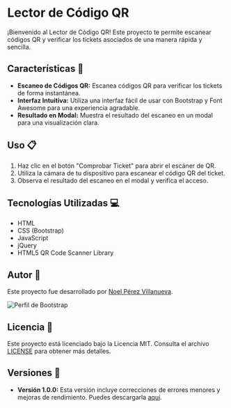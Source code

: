 # Lector de Código QR

¡Bienvenido al Lector de Código QR! Este proyecto te permite escanear códigos QR y verificar los tickets asociados de una manera rápida y sencilla.

## Características 🚀

- **Escaneo de Códigos QR:** Escanea códigos QR para verificar los tickets de forma instantánea.
- **Interfaz Intuitiva:** Utiliza una interfaz fácil de usar con Bootstrap y Font Awesome para una experiencia agradable.
- **Resultado en Modal:** Muestra el resultado del escaneo en un modal para una visualización clara.

## Uso 📋

1. Haz clic en el botón "Comprobar Ticket" para abrir el escáner de QR.
2. Utiliza la cámara de tu dispositivo para escanear el código QR del ticket.
3. Observa el resultado del escaneo en el modal y verifica el acceso.

## Tecnologías Utilizadas 💻

- HTML
- CSS (Bootstrap)
- JavaScript
- jQuery
- HTML5 QR Code Scanner Library

## Autor 📝

Este proyecto fue desarrollado por [Noel Pérez Villanueva](https://github.com/rimissgames).

![Perfil de Bootstrap](https://github.com/rimissgames.png)

## Licencia 📄

Este proyecto está licenciado bajo la Licencia MIT. Consulta el archivo [LICENSE](LICENSE) para obtener más detalles.

## Versiones 📌

- **Versión 1.0.0:** Esta versión incluye correcciones de errores menores y mejoras de rendimiento. Puedes descargarla [aquí](https://github.com/rimissgames/lector-de-entradas-inspiro/releases/tag/v1.0.0).
